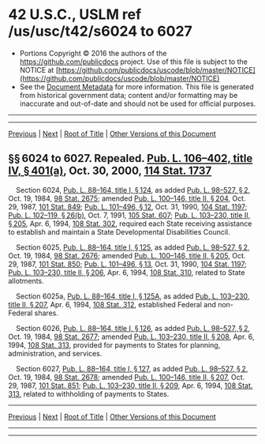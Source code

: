 ---
---

# 42 U.S.C., USLM ref /us/usc/t42/s6024 to 6027

* Portions Copyright © 2016 the authors of the https://github.com/publicdocs project.
  Use of this file is subject to the NOTICE at [https://github.com/publicdocs/uscode/blob/master/NOTICE](https://github.com/publicdocs/uscode/blob/master/NOTICE)
* See the [Document Metadata](././../../../../..//README.md) for more information.
  This file is generated from historical government data; content and/or formatting may be inaccurate and out-of-date and should not be used for official purposes.

----------
----------

[Previous](./../../../../..//us/usc/t42/ch75/schII/m__us_usc_t42_s6023.md) | [Next](./../../../../..//us/usc/t42/ch75/schII/m__us_usc_t42_s6028.md) | [Root of Title](./../../../../../) | [Other Versions of this Document](https://publicdocs.github.io/go/links?ns=uslm&ref=%2Fus%2Fusc%2Ft42%2Fs6024+to+6027)

## §§ 6024 to 6027. Repealed. [Pub. L. 106–402, title IV, § 401(a)][/us/pl/106/402/s401/a], Oct. 30, 2000, [114 Stat. 1737][/us/stat/114/1737]

    Section 6024, [Pub. L. 88–164, title I, § 124][/us/pl/88/164/s124], as added [Pub. L. 98–527, § 2][/us/pl/98/527/s2], Oct. 19, 1984, [98 Stat. 2675][/us/stat/98/2675]; amended [Pub. L. 100–146, title II, § 204][/us/pl/100/146/s204], Oct. 29, 1987, [101 Stat. 849][/us/stat/101/849]; [Pub. L. 101–496, § 12][/us/pl/101/496/s12], Oct. 31, 1990, [104 Stat. 1197][/us/stat/104/1197]; [Pub. L. 102–119, § 26(b)][/us/pl/102/119/s26/b], Oct. 7, 1991, [105 Stat. 607][/us/stat/105/607]; [Pub. L. 103–230, title II, § 205][/us/pl/103/230/s205], Apr. 6, 1994, [108 Stat. 302][/us/stat/108/302], required each State receiving assistance to establish and maintain a State Developmental Disabilities Council.

    Section 6025, [Pub. L. 88–164, title I, § 125][/us/pl/88/164/s125], as added [Pub. L. 98–527, § 2][/us/pl/98/527/s2], Oct. 19, 1984, [98 Stat. 2676][/us/stat/98/2676]; amended [Pub. L. 100–146, title II, § 205][/us/pl/100/146/s205], Oct. 29, 1987, [101 Stat. 850][/us/stat/101/850]; [Pub. L. 101–496, § 13][/us/pl/101/496/s13], Oct. 31, 1990, [104 Stat. 1197][/us/stat/104/1197]; [Pub. L. 103–230, title II, § 206][/us/pl/103/230/s206], Apr. 6, 1994, [108 Stat. 310][/us/stat/108/310], related to State allotments.

    Section 6025a, [Pub. L. 88–164, title I, § 125A][/us/pl/88/164/s125A], as added [Pub. L. 103–230, title II, § 207][/us/pl/103/230/s207], Apr. 6, 1994, [108 Stat. 312][/us/stat/108/312], established Federal and non-Federal shares.

    Section 6026, [Pub. L. 88–164, title I, § 126][/us/pl/88/164/s126], as added [Pub. L. 98–527, § 2][/us/pl/98/527/s2], Oct. 19, 1984, [98 Stat. 2677][/us/stat/98/2677]; amended [Pub. L. 103–230, title II, § 208][/us/pl/103/230/s208], Apr. 6, 1994, [108 Stat. 313][/us/stat/108/313], provided for payments to States for planning, administration, and services.

    Section 6027, [Pub. L. 88–164, title I, § 127][/us/pl/88/164/s127], as added [Pub. L. 98–527, § 2][/us/pl/98/527/s2], Oct. 19, 1984, [98 Stat. 2678][/us/stat/98/2678]; amended [Pub. L. 100–146, title II, § 207][/us/pl/100/146/s207], Oct. 29, 1987, [101 Stat. 851][/us/stat/101/851]; [Pub. L. 103–230, title II, § 209][/us/pl/103/230/s209], Apr. 6, 1994, [108 Stat. 313][/us/stat/108/313], related to withholding of payments to States.

----------

[Previous](./../../../../..//us/usc/t42/ch75/schII/m__us_usc_t42_s6023.md) | [Next](./../../../../..//us/usc/t42/ch75/schII/m__us_usc_t42_s6028.md) | [Root of Title](./../../../../../) | [Other Versions of this Document](https://publicdocs.github.io/go/links?ns=uslm&ref=%2Fus%2Fusc%2Ft42%2Fs6024+to+6027)

----------
----------

[/us/pl/106/402/s401/a]: https://publicdocs.github.io/go/links?ns=uslm&ref=%2Fus%2Fpl%2F106%2F402%2Fs401%2Fa
[/us/stat/114/1737]: https://publicdocs.github.io/go/links?ns=uslm&ref=%2Fus%2Fstat%2F114%2F1737
[/us/pl/88/164/s124]: https://publicdocs.github.io/go/links?ns=uslm&ref=%2Fus%2Fpl%2F88%2F164%2Fs124
[/us/pl/98/527/s2]: https://publicdocs.github.io/go/links?ns=uslm&ref=%2Fus%2Fpl%2F98%2F527%2Fs2
[/us/stat/98/2675]: https://publicdocs.github.io/go/links?ns=uslm&ref=%2Fus%2Fstat%2F98%2F2675
[/us/pl/100/146/s204]: https://publicdocs.github.io/go/links?ns=uslm&ref=%2Fus%2Fpl%2F100%2F146%2Fs204
[/us/stat/101/849]: https://publicdocs.github.io/go/links?ns=uslm&ref=%2Fus%2Fstat%2F101%2F849
[/us/pl/101/496/s12]: https://publicdocs.github.io/go/links?ns=uslm&ref=%2Fus%2Fpl%2F101%2F496%2Fs12
[/us/stat/104/1197]: https://publicdocs.github.io/go/links?ns=uslm&ref=%2Fus%2Fstat%2F104%2F1197
[/us/pl/102/119/s26/b]: https://publicdocs.github.io/go/links?ns=uslm&ref=%2Fus%2Fpl%2F102%2F119%2Fs26%2Fb
[/us/stat/105/607]: https://publicdocs.github.io/go/links?ns=uslm&ref=%2Fus%2Fstat%2F105%2F607
[/us/pl/103/230/s205]: https://publicdocs.github.io/go/links?ns=uslm&ref=%2Fus%2Fpl%2F103%2F230%2Fs205
[/us/stat/108/302]: https://publicdocs.github.io/go/links?ns=uslm&ref=%2Fus%2Fstat%2F108%2F302
[/us/pl/88/164/s125]: https://publicdocs.github.io/go/links?ns=uslm&ref=%2Fus%2Fpl%2F88%2F164%2Fs125
[/us/pl/98/527/s2]: https://publicdocs.github.io/go/links?ns=uslm&ref=%2Fus%2Fpl%2F98%2F527%2Fs2
[/us/stat/98/2676]: https://publicdocs.github.io/go/links?ns=uslm&ref=%2Fus%2Fstat%2F98%2F2676
[/us/pl/100/146/s205]: https://publicdocs.github.io/go/links?ns=uslm&ref=%2Fus%2Fpl%2F100%2F146%2Fs205
[/us/stat/101/850]: https://publicdocs.github.io/go/links?ns=uslm&ref=%2Fus%2Fstat%2F101%2F850
[/us/pl/101/496/s13]: https://publicdocs.github.io/go/links?ns=uslm&ref=%2Fus%2Fpl%2F101%2F496%2Fs13
[/us/stat/104/1197]: https://publicdocs.github.io/go/links?ns=uslm&ref=%2Fus%2Fstat%2F104%2F1197
[/us/pl/103/230/s206]: https://publicdocs.github.io/go/links?ns=uslm&ref=%2Fus%2Fpl%2F103%2F230%2Fs206
[/us/stat/108/310]: https://publicdocs.github.io/go/links?ns=uslm&ref=%2Fus%2Fstat%2F108%2F310
[/us/pl/88/164/s125A]: https://publicdocs.github.io/go/links?ns=uslm&ref=%2Fus%2Fpl%2F88%2F164%2Fs125A
[/us/pl/103/230/s207]: https://publicdocs.github.io/go/links?ns=uslm&ref=%2Fus%2Fpl%2F103%2F230%2Fs207
[/us/stat/108/312]: https://publicdocs.github.io/go/links?ns=uslm&ref=%2Fus%2Fstat%2F108%2F312
[/us/pl/88/164/s126]: https://publicdocs.github.io/go/links?ns=uslm&ref=%2Fus%2Fpl%2F88%2F164%2Fs126
[/us/pl/98/527/s2]: https://publicdocs.github.io/go/links?ns=uslm&ref=%2Fus%2Fpl%2F98%2F527%2Fs2
[/us/stat/98/2677]: https://publicdocs.github.io/go/links?ns=uslm&ref=%2Fus%2Fstat%2F98%2F2677
[/us/pl/103/230/s208]: https://publicdocs.github.io/go/links?ns=uslm&ref=%2Fus%2Fpl%2F103%2F230%2Fs208
[/us/stat/108/313]: https://publicdocs.github.io/go/links?ns=uslm&ref=%2Fus%2Fstat%2F108%2F313
[/us/pl/88/164/s127]: https://publicdocs.github.io/go/links?ns=uslm&ref=%2Fus%2Fpl%2F88%2F164%2Fs127
[/us/pl/98/527/s2]: https://publicdocs.github.io/go/links?ns=uslm&ref=%2Fus%2Fpl%2F98%2F527%2Fs2
[/us/stat/98/2678]: https://publicdocs.github.io/go/links?ns=uslm&ref=%2Fus%2Fstat%2F98%2F2678
[/us/pl/100/146/s207]: https://publicdocs.github.io/go/links?ns=uslm&ref=%2Fus%2Fpl%2F100%2F146%2Fs207
[/us/stat/101/851]: https://publicdocs.github.io/go/links?ns=uslm&ref=%2Fus%2Fstat%2F101%2F851
[/us/pl/103/230/s209]: https://publicdocs.github.io/go/links?ns=uslm&ref=%2Fus%2Fpl%2F103%2F230%2Fs209
[/us/stat/108/313]: https://publicdocs.github.io/go/links?ns=uslm&ref=%2Fus%2Fstat%2F108%2F313


